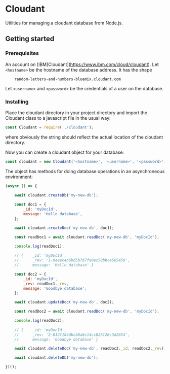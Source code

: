 # Cloudant

Utilities for managing a cloudant database from Node.js. 

## Getting started

### Prerequisites
An account on [IBM]Cloudant](https://www.ibm.com/cloud/cloudant).
Let `<hostname>` be the hostname of the database address. It has the shape 
```
    random-letters-and-numbers-bluemix.cloudant.com
```
Let `<username>` and `<password>` be the credentials of a user on the database. 
### Installing
Place the cloudant directory in your project directory and import the Cloudant class to a javascript file in the usual way: 
```javascript
const Cloudant = require('./cloudant');
```
where obviously the string should reflect the actual location of the cloudant directory. 

Now you can create a cloudant object for your database: 
```javascript
const cloudant = new Cloudant('<hostname>', '<username>', '<password>');
```
The object has methods for doing database operations in an asynchroneous environment: 
```javascript
(async () => {
	
	await cloudant.createDb('my-new-db');

	const doc1 = {
		_id: 'myDocId',
		message: 'Hello database',
	};

	await cloudant.createDoc('my-new-db', doc1); 

	const readDoc1 = await cloudant.readDoc('my-new-db', 'myDocId');

	console.log(readDoc1);
	
	// {    _id: 'myDocId',
    //      _rev: '1-9aeec4b6bd5b7b7fa0ec50bbce565459',
    //      message: 'Hello database' }

	const doc2 = {
		_id: 'myDocId',
		_rev: readDoc1._rev,
		message: 'Goodbye database',
	};

	await cloudant.updateDoc('my-new-db', doc2);

	const readDoc2 = await cloudant.readDoc('my-new-db', 'myDocId');

	console.log(readDoc2);
	
	// {    _id: 'myDocId',
    //      _rev: '2-812f184dbcb8a6c14cc825120c3d2654',
    //      message: 'Goodbye database' }

	await cloudant.deleteDoc('my-new-db', readDoc2._id, readDoc2._rev);

	await cloudant.deleteDb('my-new-db');

})();